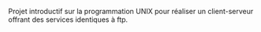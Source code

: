 Projet introductif sur la programmation UNIX pour réaliser un client-serveur offrant des services identiques à ftp.
